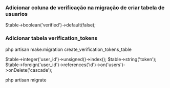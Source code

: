 ### Adicionar coluna de verificação na migração de criar tabela de usuarios

$table->boolean('verified')->default(false);

### Adicionar tabela verification_tokens

php artisan make:migration create_verification_tokens_table

$table->integer('user_id')->unsigned()->index();
$table->string('token');
$table->foreign('user_id')->references('id')->on('users')->onDelete('cascade');

php artisan migrate
